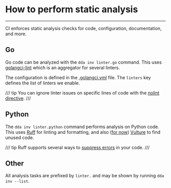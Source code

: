 # How to perform static analysis

-----

CI enforces static analysis checks for code, configuration, documentation, and more.

## Go

Go code can be analyzed with the `dda inv linter.go` command. This uses [golangci-lint](https://github.com/golangci/golangci-lint) which is an aggregator for several linters.

The configuration is defined in the [.golangci.yml](https://github.com/DataDog/datadog-agent/blob/main/.golangci.yml) file. The `linters` key defines the list of linters we enable.

/// tip
You can ignore linter issues on specific lines of code with the [nolint directive](https://golangci-lint.run/docs/linters/false-positives/#nolint-directive).
///

## Python

The `dda inv linter.python` command performs analysis on Python code. This uses [Ruff](https://github.com/astral-sh/ruff) for linting and formatting, and also ([for now](https://github.com/astral-sh/ruff/issues/872)) [Vulture](https://github.com/jendrikseipp/vulture) to find unused code.

/// tip
Ruff supports several ways to [suppress errors](https://docs.astral.sh/ruff/linter/#error-suppression) in your code.
///

## Other

All analysis tasks are prefixed by `linter.` and may be shown by running `dda inv --list`.

